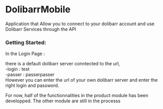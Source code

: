 # DolibarrMobile

Application that Allow you to connect to your dolibarr account and use Dolibarr Services through the API


### Getting Started:

In the Login Page :

there is a default dolibarr server conntected to the url,<br>
  -login : test<br>
  -passer : passerpasser<br>
However you can enter the url of your own dolibarr server and enter the right login and password.

For now, half of the functionnalities in the product module has been developped. The other module are still in the processs

